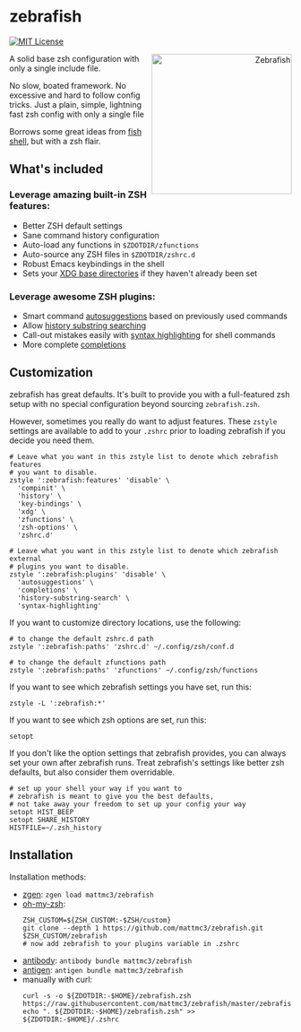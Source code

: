 # zebrafish

[![MIT License](https://img.shields.io/badge/license-MIT-007EC7.svg?style=flat-square)](/LICENSE)

<a title="Azul [Copyrighted free use], via Wikimedia Commons" href="https://commons.wikimedia.org/wiki/File:Zebrafisch.jpg" align="right"><img align="right" width="250" alt="Zebrafish" src="https://upload.wikimedia.org/wikipedia/commons/thumb/a/ac/Zebrafisch.jpg/512px-Zebrafisch.jpg"></a>

A solid base zsh configuration with only a single include file.

No slow, boated framework. No excessive and hard to follow config tricks.
Just a plain, simple, lightning fast zsh config with only a single file

Borrows some great ideas from [fish shell][fish-shell], but with a zsh flair.

## What's included

### Leverage amazing built-in ZSH features:

- Better ZSH default settings
- Sane command history configuration
- Auto-load any functions in `$ZDOTDIR/zfunctions`
- Auto-source any ZSH files in `$ZDOTDIR/zshrc.d`
- Robust Emacs keybindings in the shell
- Sets your [XDG base directories][xdg-basedirs] if they haven't already been set

### Leverage awesome ZSH plugins:

- Smart command [autosuggestions][zsh-autosuggestions] based on previously used commands
- Allow [history substring searching][zsh-history-substring-search]
- Call-out mistakes easily with [syntax highlighting][fast-syntax-highlighting] for shell commands
- More complete [completions][zsh-completions]

## Customization

zebrafish has great defaults. It's built to provide you with a full-featured
zsh setup with no special configuration beyond sourcing `zebrafish.zsh`.

However, sometimes you really do want to adjust features. These `zstyle`
settings are available to add to your `.zshrc` prior to loading zebrafish
if you decide you need them.

```shell
# Leave what you want in this zstyle list to denote which zebrafish features
# you want to disable.
zstyle ':zebrafish:features' 'disable' \
  'compinit' \
  'history' \
  'key-bindings' \
  'xdg' \
  'zfunctions' \
  'zsh-options' \
  'zshrc.d'

# Leave what you want in this zstyle list to denote which zebrafish external
# plugins you want to disable.
zstyle ':zebrafish:plugins' 'disable' \
  'autosuggestions' \
  'completions' \
  'history-substring-search' \
  'syntax-highlighting'
```

If you want to customize directory locations, use the following:

```shell
# to change the default zshrc.d path
zstyle ':zebrafish:paths' 'zshrc.d' ~/.config/zsh/conf.d

# to change the default zfunctions path
zstyle ':zebrafish:paths' 'zfunctions' ~/.config/zsh/functions
```

If you want to see which zebrafish settings you have set, run this:

```shell
zstyle -L ':zebrafish:*'
```

If you want to see which zsh options are set, run this:

```shell
setopt
```

If you don't like the option settings that zebrafish provides, you can always
set your own after zebrafish runs. Treat zebrafish's settings like better zsh
defaults, but also consider them overridable.

```shell
# set up your shell your way if you want to
# zebrafish is meant to give you the best defaults,
# not take away your freedom to set up your config your way
setopt HIST_BEEP
setopt SHARE_HISTORY
HISTFILE=~/.zsh_history
```

## Installation

Installation methods:
- [zgen]: `zgen load mattmc3/zebrafish`
- [oh-my-zsh]:
  ```shell
  ZSH_CUSTOM=${ZSH_CUSTOM:-$ZSH/custom}
  git clone --depth 1 https://github.com/mattmc3/zebrafish.git $ZSH_CUSTOM/zebrafish
  # now add zebrafish to your plugins variable in .zshrc
  ```
- [antibody]: `antibody bundle mattmc3/zebrafish`
- [antigen]: `antigen bundle mattmc3/zebrafish`
- manually with curl:
  ```shell
  curl -s -o ${ZDOTDIR:-$HOME}/zebrafish.zsh https://raw.githubusercontent.com/mattmc3/zebrafish/master/zebrafish.plugin.zsh
  echo ". ${ZDOTDIR:-$HOME}/zebrafish.zsh" >> ${ZDOTDIR:-$HOME}/.zshrc
  ```

[antibody]:                      https://getantibody.github.io
[antigen]:                       https://github.com/zsh-users/antigen
[fast-syntax-highlighting]:      https://github.com/zdharma/fast-syntax-highlighting
[fish-shell]:                    https://fishshell.com/
[oh-my-zsh]:                     https://github.com/robbyrussell/oh-my-zsh
[xdg-basedirs]:                  https://standards.freedesktop.org/basedir-spec/basedir-spec-latest.html
[zgen]:                          https://github.com/tarjoilija/zgen
[zsh-autosuggestions]:           https://github.com/zsh-users/zsh-autosuggestions
[zsh-completions]:               https://github.com/zsh-users/zsh-completions
[zsh-history-substring-search]:  https://github.com/zsh-users/zsh-history-substring-search
